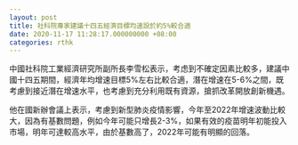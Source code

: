 ```yaml
---
layout: post
title: 社科院專家建議十四五經濟目標均速設於約5%較合適
date: 2020-11-17 11:28:17.000000000 +08:00
categories: rthk
---
```


中國社科院工業經濟研究所副所長李雪松表示，考虑到不確定因素比較多，建議中國十四五期間，經濟年均增速目標5%左右比較合適，潛在增速在5-6%之間，既考慮到接近潛在增速水平，也考慮到充分利用既有資源，搶抓改革開放創新機遇。

他在國新辦會議上表示，考慮到新型肺炎疫情影響，今年至2022年增速波動比較大，因為有基數問題，例如今年可能只增長2-3%，如果有效的疫苗明年初能投入市場，明年可達較高水平，由於基數高了，2022年可能有明顯的回落。
